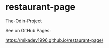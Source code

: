 # restaurant-page
The-Odin-Project

See on GitHub Pages:

https://mikadev1996.github.io/restaurant-page/
